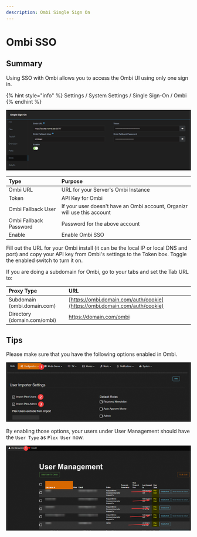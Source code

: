 ```yaml
---
description: Ombi Single Sign On
---
```


# Ombi SSO

## Summary

Using SSO with Ombi allows you to access the Ombi UI using only one sign in.

{% hint style="info" %}
Settings / System Settings / Single Sign-On / Ombi
{% endhint %}

![](../../.gitbook/assets/image%20%2834%29.png)

| **Type** | **Purpose** |
| :--- | :--- |
| Ombi URL | URL for your Server's Ombi Instance |
| Token | API Key for Ombi |
| Ombi Fallback User | If your user doesn't have an Ombi account, Organizr will use this account |
| Ombi Fallback Password | Password for the above account |
| Enable | Enable Ombi SSO |

Fill out the URL for your Ombi install \(it can be the local IP or local DNS and port\) and copy your API key from Ombi's settings to the Token box. Toggle the enabled switch to turn it on.

If you are doing a subdomain for Ombi, go to your tabs and set the Tab URL to: 

| **Proxy Type** | **URL** |
| :--- | :--- |
| Subdomain \(ombi.domain.com\) | [https://ombi.domain.com/auth/cookie](https://ombi.domain.com/auth/cookie) |
| Directory  \(domain.com/ombi\) | https://domain.com/ombi |

## Tips

Please make sure that you have the following options enabled in Ombi.

![](../../.gitbook/assets/image%20%2841%29.png)

 By enabling those options, your users under User Management should have the `User Type` as `Plex User` now.

![](../../.gitbook/assets/image%20%2835%29.png)

